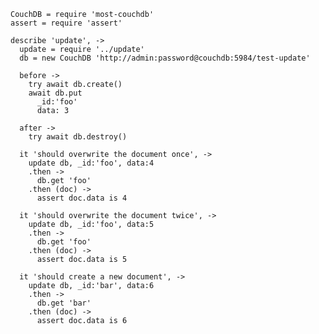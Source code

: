     CouchDB = require 'most-couchdb'
    assert = require 'assert'

    describe 'update', ->
      update = require '../update'
      db = new CouchDB 'http://admin:password@couchdb:5984/test-update'

      before ->
        try await db.create()
        await db.put
          _id:'foo'
          data: 3

      after ->
        try await db.destroy()

      it 'should overwrite the document once', ->
        update db, _id:'foo', data:4
        .then ->
          db.get 'foo'
        .then (doc) ->
          assert doc.data is 4

      it 'should overwrite the document twice', ->
        update db, _id:'foo', data:5
        .then ->
          db.get 'foo'
        .then (doc) ->
          assert doc.data is 5

      it 'should create a new document', ->
        update db, _id:'bar', data:6
        .then ->
          db.get 'bar'
        .then (doc) ->
          assert doc.data is 6

